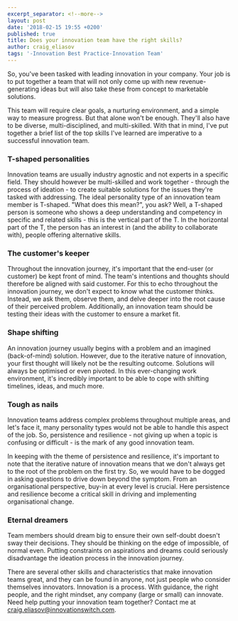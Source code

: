 ```yaml
---
excerpt_separator: <!--more-->
layout: post
date: '2018-02-15 19:55 +0200'
published: true
title: Does your innovation team have the right skills?
author: craig_eliasov
tags: '-Innovation Best Practice-Innovation Team'
---
```

So, you've been tasked with leading innovation in your company. Your job is to put together a team that will not only come up with new revenue-generating ideas but will also take these from concept to marketable solutions.

This team will require clear goals, a nurturing environment, and a simple way to measure progress. But that alone won't be enough. They'll also have to be diverse, multi-disciplined, and multi-skilled. With that in mind, I've put together a brief list of the top skills I've learned are imperative to a successful innovation team.

<!--more-->

### T-shaped personalities
Innovation teams are usually industry agnostic and not experts in a specific field. They should however be multi-skilled and work together - through the process of ideation - to create suitable solutions for the issues they're tasked with addressing. The ideal personality type of an innovation team member is T-shaped. "What does this mean?", you ask? Well, a T-shaped person is someone who shows a deep understanding and competency in specific and related skills - this is the vertical part of the T. In the horizontal part of the T, the person has an interest in (and the ability to collaborate with), people offering alternative skills.

### The customer's keeper
Throughout the innovation journey, it's important that the end-user (or customer) be kept front of mind. The team's intentions and thoughts should therefore be aligned with said customer. For this to echo throughout the innovation journey, we don't expect to know what the customer thinks. Instead, we ask them, observe them, and delve deeper into the root cause of their perceived problem. Additionally, an innovation team should be testing their ideas with the customer to ensure a market fit.

### Shape shifting
An innovation journey usually begins with a problem and an imagined (back-of-mind) solution. However, due to the iterative nature of innovation, your first thought will likely not be the resulting outcome. Solutions will always be optimised or even pivoted. In this ever-changing work environment, it's incredibly important to be able to cope with shifting timelines, ideas, and much more.

### Tough as nails
Innovation teams address complex problems throughout multiple areas, and let's face it, many personality types would not be able to handle this aspect of the job. So, persistence and resilience - not giving up when a topic is confusing or difficult - is the mark of any good innovation team.

In keeping with the theme of persistence and resilience, it's important to note that the iterative nature of innovation means that we don't always get to the root of the problem on the first try. So, we would have to be dogged in asking questions to drive down beyond the symptom. From an organisational perspective, buy-in at every level is crucial. Here persistence and resilience become a critical skill in driving and implementing organisational change.

### Eternal dreamers
Team members should dream big to ensure their own self-doubt doesn't sway their decisions. They should be thinking on the edge of impossible, of normal even. Putting constraints on aspirations and dreams could seriously disadvantage the ideation process in the innovation journey.

There are several other skills and characteristics that make innovation teams great, and they can be found in anyone, not just people who consider themselves innovators. Innovation is a process. With guidance, the right people, and the right mindset, any company (large or small) can innovate. Need help putting your innovation team together? Contact me at [craig.eliasov@innovationswitch.com](mailto:craig.eliasov@innovationswitch.com).
